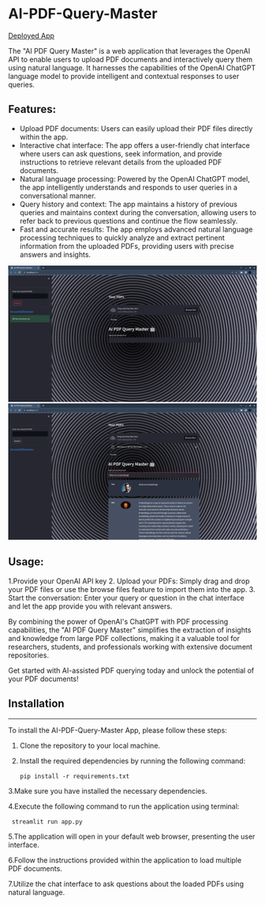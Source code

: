 # AI-PDF-Query-Master
[Deployed App](https://ai-pdf-query-master-5nnt4zrnllr.streamlit.app/)

The "AI PDF Query Master" is a web application that leverages the OpenAI API to enable users to upload PDF documents and interactively query them using natural language. It harnesses the capabilities of the OpenAI ChatGPT language model to provide intelligent and contextual responses to user queries.

## Features:
- Upload PDF documents: Users can easily upload their PDF files directly within the app.
- Interactive chat interface: The app offers a user-friendly chat interface where users can ask questions, seek information, and provide instructions to retrieve relevant details from the uploaded PDF documents.
- Natural language processing: Powered by the OpenAI ChatGPT model, the app intelligently understands and responds to user queries in a conversational manner.
- Query history and context: The app maintains a history of previous queries and maintains context during the conversation, allowing users to refer back to previous questions and continue the flow seamlessly.
- Fast and accurate results: The app employs advanced natural language processing techniques to quickly analyze and extract pertinent information from the uploaded PDFs, providing users with precise answers and insights.

![Screenshots](./Screenshots/Screenshot1.png)
![Screenshots](./Screenshots/Screenshot2.png)

## Usage:
1.Provide your OpenAI API key
2. Upload your PDFs: Simply drag and drop your PDF files or use the browse files feature to import them into the app.
3. Start the conversation: Enter your query or question in the chat interface and let the app provide you with relevant answers.

By combining the power of OpenAI's ChatGPT with PDF processing capabilities, the "AI PDF Query Master" simplifies the extraction of insights and knowledge from large PDF collections, making it a valuable tool for researchers, students, and professionals working with extensive document repositories.

Get started with AI-assisted PDF querying today and unlock the potential of your PDF documents!

## Installation
----------------------------
To install the AI-PDF-Query-Master App, please follow these steps:

1. Clone the repository to your local machine.

2. Install the required dependencies by running the following command:
   ```
   pip install -r requirements.txt
   ```
3.Make sure you have installed the necessary dependencies.

4.Execute the following command to run the application using terminal:
   ```
    streamlit run app.py
   ```
5.The application will open in your default web browser, presenting the user interface.

6.Follow the instructions provided within the application to load multiple PDF documents.

7.Utilize the chat interface to ask questions about the loaded PDFs using natural language.


